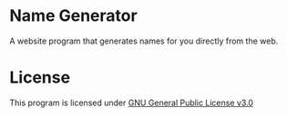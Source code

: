 # Name Generator
A website program that generates names for you directly from the web.

# License
This program is licensed under [GNU General Public License v3.0](https://github.com/PayToUse/name-generator/blob/main/LICENSE)
